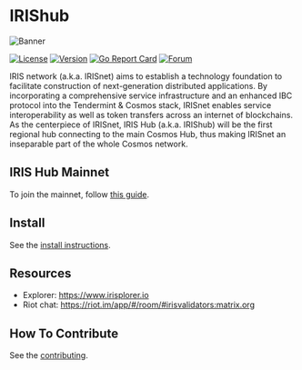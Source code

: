 # IRIShub

![Banner](https://raw.githubusercontent.com/irisnet/irishub/master/docs/pics/iris.jpg)

[![License](https://img.shields.io/github/license/irisnet/irishub.svg)](https://github.com/irisnet/irishub/blob/master/LICENSE)
[![Version](https://img.shields.io/github/tag/irisnet/irishub.svg)](https://github.com/irisnet/irishub/releases)
[![Go Report Card](https://goreportcard.com/badge/github.com/irisnet/irishub)](https://goreportcard.com/report/github.com/irisnet/irishub)
[![Forum](https://img.shields.io/discourse/https/forum.irisnet.org/topics.svg)](https://forum.irisnet.org/)

IRIS network (a.k.a. IRISnet) aims to establish a technology foundation to facilitate construction of next-generation distributed applications. By incorporating a comprehensive service infrastructure and an enhanced IBC protocol into the Tendermint & Cosmos stack, IRISnet enables service interoperability as well as token transfers across an internet of blockchains.
As the centerpiece of IRISnet, IRIS Hub (a.k.a. IRIShub) will be the first regional hub connecting to the main Cosmos Hub, thus making IRISnet an inseparable part of the whole Cosmos network.

## IRIS Hub Mainnet

To join the mainnet, follow [this guide](https://www.irisnet.org/docs/get-started/mainnet.html).

## Install

See the [install instructions](https://www.irisnet.org/docs/get-started/install.html).

## Resources

* Explorer: <https://www.irisplorer.io>
* Riot chat: <https://riot.im/app/#/room/#irisvalidators:matrix.org>

## How To Contribute

See the [contributing](./CONTRIBUTING.md).
